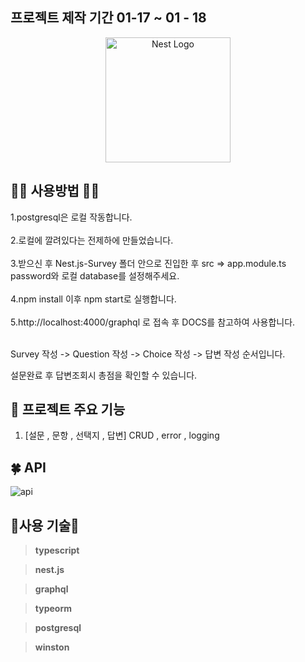## 프로젝트 제작 기간 01-17 ~ 01 - 18

<p align="center">
  <a href="http://nestjs.com/" target="blank"><img src="https://nestjs.com/img/logo-small.svg" width="200" alt="Nest Logo" /></a>
</p>

## 🌟🌟 사용방법 🌟🌟

1.postgresql은 로컬 작동합니다.<br>
<br> 2.로컬에 깔려있다는 전제하에 만들었습니다.<br>
<br> 3.받으신 후 Nest.js-Survey 폴더 안으로 진입한 후 src => app.module.ts password와 로컬 database를 설정해주세요.<br>
<br>
4.npm install 이후 npm start로 실행합니다.<br>
<br>
5.http://localhost:4000/graphql 로 접속 후 DOCS를 참고하여 사용합니다.<br>
<br>

Survey 작성 -> Question 작성 -> Choice 작성 -> 답변 작성 순서입니다.

설문완료 후 답변조회시 총점을 확인할 수 있습니다.

## 🌟 프로젝트 주요 기능

1. [설문 , 문항 , 선택지 , 답변] CRUD , error , logging

## 🍀 API

![api](https://user-images.githubusercontent.com/113084907/213311003-029f7d05-5b6b-4546-a2c9-f50498cd27bf.jpg)

## 🌟사용 기술🌟

> **typescript**

> **nest.js**

> **graphql**

> **typeorm**

> **postgresql**

> **winston**

<br/>
</div>
